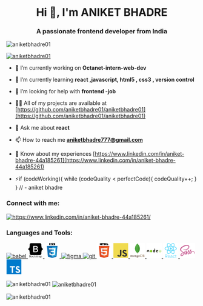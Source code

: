 <h1 align="center">Hi 👋, I'm ANIKET BHADRE</h1>
<h3 align="center">A passionate frontend developer from India</h3>

<p align="left"> <img src="https://komarev.com/ghpvc/?username=aniketbhadre01&label=Profile%20views&color=0e75b6&style=flat" alt="aniketbhadre01" /> </p>

<p align="left"> <a href="https://github.com/ryo-ma/github-profile-trophy"><img src="https://github-profile-trophy.vercel.app/?username=aniketbhadre01" alt="aniketbhadre01" /></a> </p>

- 🔭 I’m currently working on **Octanet-intern-web-dev**

- 🌱 I’m currently learning **react ,javascript, html5 , css3 , version control**

- 🤝 I’m looking for help with **frontend -job**

- 👨‍💻 All of my projects are available at [https://github.com/aniketbhadre01/aniketbhadre01](https://github.com/aniketbhadre01/aniketbhadre01)

- 💬 Ask me about **react**

- 📫 How to reach me **aniketbhadre777@gmail.com**

- 📄 Know about my experiences [https://www.linkedin.com/in/aniket-bhadre-44a185261](https://www.linkedin.com/in/aniket-bhadre-44a185261)

- ⚡if (codeWorking){
            while (codeQuality < perfectCode){
                codeQuality++;
            }
        }
// - aniket bhadre

<h3 align="left">Connect with me:</h3>
<p align="left">
<a href="https://linkedin.com/in/https://www.linkedin.com/in/aniket-bhadre-44a185261/" target="blank"><img align="center" src="https://raw.githubusercontent.com/rahuldkjain/github-profile-readme-generator/master/src/images/icons/Social/linked-in-alt.svg" alt="https://www.linkedin.com/in/aniket-bhadre-44a185261/" height="30" width="40" /></a>
</p>

<h3 align="left">Languages and Tools:</h3>
<p align="left"> <a href="https://babeljs.io/" target="_blank" rel="noreferrer"> <img src="https://www.vectorlogo.zone/logos/babeljs/babeljs-icon.svg" alt="babel" width="40" height="40"/> </a> <a href="https://getbootstrap.com" target="_blank" rel="noreferrer"> <img src="https://raw.githubusercontent.com/devicons/devicon/master/icons/bootstrap/bootstrap-plain-wordmark.svg" alt="bootstrap" width="40" height="40"/> </a> <a href="https://www.w3schools.com/css/" target="_blank" rel="noreferrer"> <img src="https://raw.githubusercontent.com/devicons/devicon/master/icons/css3/css3-original-wordmark.svg" alt="css3" width="40" height="40"/> </a> <a href="https://www.figma.com/" target="_blank" rel="noreferrer"> <img src="https://www.vectorlogo.zone/logos/figma/figma-icon.svg" alt="figma" width="40" height="40"/> </a> <a href="https://git-scm.com/" target="_blank" rel="noreferrer"> <img src="https://www.vectorlogo.zone/logos/git-scm/git-scm-icon.svg" alt="git" width="40" height="40"/> </a> <a href="https://www.w3.org/html/" target="_blank" rel="noreferrer"> <img src="https://raw.githubusercontent.com/devicons/devicon/master/icons/html5/html5-original-wordmark.svg" alt="html5" width="40" height="40"/> </a> <a href="https://developer.mozilla.org/en-US/docs/Web/JavaScript" target="_blank" rel="noreferrer"> <img src="https://raw.githubusercontent.com/devicons/devicon/master/icons/javascript/javascript-original.svg" alt="javascript" width="40" height="40"/> </a> <a href="https://www.mongodb.com/" target="_blank" rel="noreferrer"> <img src="https://raw.githubusercontent.com/devicons/devicon/master/icons/mongodb/mongodb-original-wordmark.svg" alt="mongodb" width="40" height="40"/> </a> <a href="https://nodejs.org" target="_blank" rel="noreferrer"> <img src="https://raw.githubusercontent.com/devicons/devicon/master/icons/nodejs/nodejs-original-wordmark.svg" alt="nodejs" width="40" height="40"/> </a> <a href="https://reactjs.org/" target="_blank" rel="noreferrer"> <img src="https://raw.githubusercontent.com/devicons/devicon/master/icons/react/react-original-wordmark.svg" alt="react" width="40" height="40"/> </a> <a href="https://sass-lang.com" target="_blank" rel="noreferrer"> <img src="https://raw.githubusercontent.com/devicons/devicon/master/icons/sass/sass-original.svg" alt="sass" width="40" height="40"/> </a> <a href="https://www.typescriptlang.org/" target="_blank" rel="noreferrer"> <img src="https://raw.githubusercontent.com/devicons/devicon/master/icons/typescript/typescript-original.svg" alt="typescript" width="40" height="40"/> </a> </p>

<p><img align="left" src="https://github-readme-stats.vercel.app/api/top-langs?username=aniketbhadre01&show_icons=true&locale=en&layout=compact" alt="aniketbhadre01" /></p>

<p>&nbsp;<img align="center" src="https://github-readme-stats.vercel.app/api?username=aniketbhadre01&show_icons=true&locale=en" alt="aniketbhadre01" /></p>

<p><img align="center" src="https://github-readme-streak-stats.herokuapp.com/?user=aniketbhadre01&" alt="aniketbhadre01" /></p>
